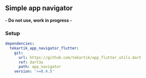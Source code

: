 ## Simple app navigator

**- Do not use, work in progress -**

### Setup

```yaml
dependencies:
  tekartik_app_navigator_flutter:
    git:
      url: https://github.com/tekartik/app_flutter_utils.dart
      ref: dart3a
      path: app_navigator
    version: '>=0.4.5'
```